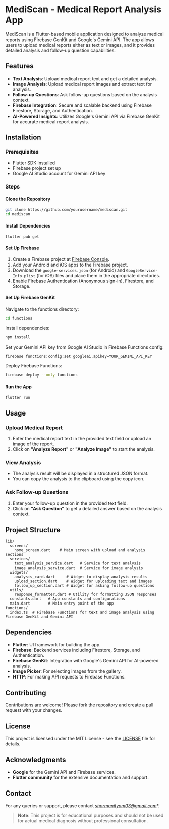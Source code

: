 # MediScan - Medical Report Analysis App

MediScan is a Flutter-based mobile application designed to analyze medical reports using Firebase GenKit and Google's Gemini API. The app allows users to upload medical reports either as text or images, and it provides detailed analysis and follow-up question capabilities.

## Features
- **Text Analysis**: Upload medical report text and get a detailed analysis.
- **Image Analysis**: Upload medical report images and extract text for analysis.
- **Follow-up Questions**: Ask follow-up questions based on the analysis context.
- **Firebase Integration**: Secure and scalable backend using Firebase Firestore, Storage, and Authentication.
- **AI-Powered Insights**: Utilizes Google's Gemini API via Firebase GenKit for accurate medical report analysis.

## Installation

### Prerequisites
- Flutter SDK installed
- Firebase project set up
- Google AI Studio account for Gemini API key

### Steps

#### Clone the Repository
```bash
git clone https://github.com/yourusername/mediscan.git
cd mediscan
```

#### Install Dependencies
```bash
flutter pub get
```

#### Set Up Firebase
1. Create a Firebase project at [Firebase Console](https://console.firebase.google.com/).
2. Add your Android and iOS apps to the Firebase project.
3. Download the `google-services.json` (for Android) and `GoogleService-Info.plist` (for iOS) files and place them in the appropriate directories.
4. Enable Firebase Authentication (Anonymous sign-in), Firestore, and Storage.

#### Set Up Firebase GenKit
Navigate to the functions directory:
```bash
cd functions
```
Install dependencies:
```bash
npm install
```
Set your Gemini API key from Google AI Studio in Firebase Functions config:
```bash
firebase functions:config:set googleai.apikey=YOUR_GEMINI_API_KEY
```
Deploy Firebase Functions:
```bash
firebase deploy --only functions
```

#### Run the App
```bash
flutter run
```

## Usage

### Upload Medical Report
1. Enter the medical report text in the provided text field or upload an image of the report.
2. Click on **"Analyze Report"** or **"Analyze Image"** to start the analysis.

### View Analysis
- The analysis result will be displayed in a structured JSON format.
- You can copy the analysis to the clipboard using the copy icon.

### Ask Follow-up Questions
1. Enter your follow-up question in the provided text field.
2. Click on **"Ask Question"** to get a detailed answer based on the analysis context.

## Project Structure
```
lib/
  screens/
    home_screen.dart    # Main screen with upload and analysis sections
  services/
    text_analysis_service.dart   # Service for text analysis
    image_analysis_service.dart  # Service for image analysis
  widgets/
    analysis_card.dart     # Widget to display analysis results
    upload_section.dart    # Widget for uploading text and images
    follow_up_section.dart # Widget for asking follow-up questions
  utils/
    response_formatter.dart # Utility for formatting JSON responses
  constants.dart   # App constants and configurations
  main.dart        # Main entry point of the app
functions/
  index.ts  # Firebase Functions for text and image analysis using Firebase GenKit and Gemini API
```

## Dependencies
- **Flutter**: UI framework for building the app.
- **Firebase**: Backend services including Firestore, Storage, and Authentication.
- **Firebase GenKit**: Integration with Google's Gemini API for AI-powered analysis.
- **Image Picker**: For selecting images from the gallery.
- **HTTP**: For making API requests to Firebase Functions.

## Contributing
Contributions are welcome! Please fork the repository and create a pull request with your changes.

## License
This project is licensed under the MIT License - see the [LICENSE](LICENSE) file for details.

## Acknowledgments
- **Google** for the Gemini API and Firebase services.
- **Flutter community** for the extensive documentation and support.

## Contact
For any queries or support, please contact *sharmanityam03@gmail.com**.

> **Note**: This project is for educational purposes and should not be used for actual medical diagnosis without professional consultation.

